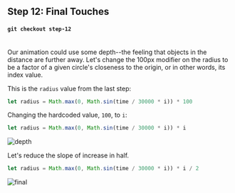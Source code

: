 ## Step 12: Final Touches
#### `git checkout step-12`
<br>
Our animation could use some depth--the feeling that objects in the distance are further away. Let's change the 100px modifier on the radius to be a factor of a given circle's closeness to the origin, or in other words, its index value.

This is the `radius` value from the last step:

```javascript
let radius = Math.max(0, Math.sin(time / 30000 * i)) * 100
 ```

Changing the hardcoded value, `100`, to `i`:

```javascript
let radius = Math.max(0, Math.sin(time / 30000 * i)) * i
```
![depth](http://i.imgur.com/iAm5eae.png)

Let's reduce the slope of increase in half.

```javascript
let radius = Math.max(0, Math.sin(time / 30000 * i)) * i / 2
```

![final](http://i.imgur.com/zoNJybp.png)
